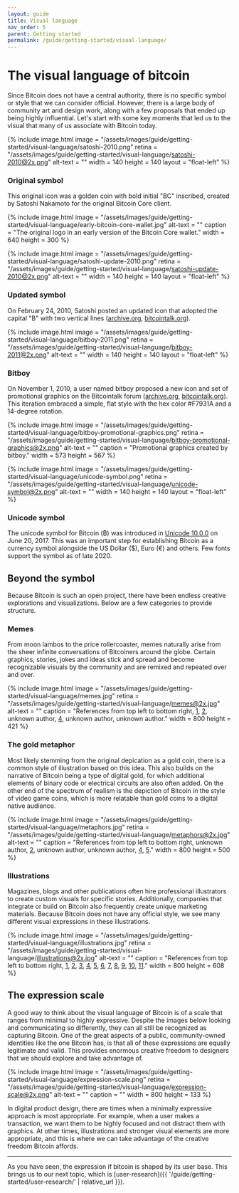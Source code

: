 ```yaml
---
layout: guide
title: Visual language
nav_order: 5
parent: Getting started
permalink: /guide/getting-started/visual-language/
---
```


# The visual language of bitcoin

Since Bitcoin does not have a central authority, there is no specific symbol or style that we can consider official. However, there is a large body of community art and design work, along with a few proposals that ended up being highly influential. Let's start with some key moments that led us to the visual that many of us associate with Bitcoin today.

<div class="center" markdown="1">

{% include image.html
   image = "/assets/images/guide/getting-started/visual-language/satoshi-2010.png"
   retina = "/assets/images/guide/getting-started/visual-language/satoshi-2010@2x.png"
   alt-text = ""
   width = 140
   height = 140
   layout = "float-left"
%}

### Original symbol

This original icon was a golden coin with bold initial "BC" inscribed, created by Satoshi Nakamoto for the original Bitcoin Core client.

</div>

<div class="image-gallery" markdown="1">

{% include image.html
   image = "/assets/images/guide/getting-started/visual-language/early-bitcoin-core-wallet.jpg"
   alt-text = ""
   caption = "The original logo in an early version of the Bitcoin Core wallet."
   width = 640
   height = 300
%}

</div>

<div class="center" markdown="1">

{% include image.html
   image = "/assets/images/guide/getting-started/visual-language/satoshi-update-2010.png"
   retina = "/assets/images/guide/getting-started/visual-language/satoshi-update-2010@2x.png"
   alt-text = ""
   width = 140
   height = 140
   layout = "float-left"
%}

### Updated symbol

On February 24, 2010, Satoshi posted an updated icon that adopted the capital "B" with two vertical lines ([archive.org](https://web.archive.org/web/20130524055823/https://bitcointalk.org/index.php?topic=64.0), [bitcointalk.org](https://bitcointalk.org/index.php?topic=64.0)).

</div>

<div class="center" markdown="1">

{% include image.html
   image = "/assets/images/guide/getting-started/visual-language/bitboy-2011.png"
   retina = "/assets/images/guide/getting-started/visual-language/bitboy-2011@2x.png"
   alt-text = ""
   width = 140
   height = 140
   layout = "float-left"
%}

### Bitboy

On November 1, 2010, a user named bitboy proposed a new icon and set of promotional graphics on the Bitcointalk forum ([archive.org](https://web.archive.org/web/20130524191250/https://bitcointalk.org/index.php?topic=1631.0), [bitcointalk.org](https://bitcointalk.org/index.php?topic=1631.0)). This iteration embraced a simple, flat style with the hex color #F7931A and a 14-degree rotation.

</div>

<div class="image-gallery" markdown="1">

{% include image.html
   image = "/assets/images/guide/getting-started/visual-language/bitboy-promotional-graphics.png"
   retina = "/assets/images/guide/getting-started/visual-language/bitboy-promotional-graphics@2x.png"
   alt-text = ""
   caption = "Promotional graphics created by bitboy."
   width = 573
   height = 567
%}

</div>

<div class="center" markdown="1">

{% include image.html
   image = "/assets/images/guide/getting-started/visual-language/unicode-symbol.png"
   retina = "/assets/images/guide/getting-started/visual-language/unicode-symbol@2x.png"
   alt-text = ""
   width = 140
   height = 140
   layout = "float-left"
%}

### Unicode symbol

The unicode symbol for Bitcoin (₿) was introduced in [Unicode 10.0.0](http://www.unicode.org/versions/Unicode10.0.0/) on June 20, 2017. This was an important step for establishing Bitcoin as a currency symbol alongside the US Dollar ($), Euro (€) and others. Few fonts support the symbol as of late 2020.

</div>

## Beyond the symbol

Because Bitcoin is such an open project, there have been endless creative explorations and visualizations. Below are a few categories to provide structure.

### Memes

From moon lambos to the price rollercoaster, memes naturally arise from the sheer infinite conversations of Bitcoiners around the globe. Certain graphics, stories, jokes and ideas stick and spread and become recognizable visuals by the community and are remixed and repeated over and over.

<div class="image-gallery" markdown="1">

{% include image.html
   image = "/assets/images/guide/getting-started/visual-language/memes.jpg"
   retina = "/assets/images/guide/getting-started/visual-language/memes@2x.jpg"
   alt-text = ""
   caption = "References from top left to bottom right, <a href='http://www.brainlesstales.com/bitcoin-roller-coaster' target='_blank'>1</a>, <a href='https://www.reddit.com/r/Bitcoin/comments/1gagle/lol_new_bitcoin_billboard_in_san_jose_honey_badger/' target='_blank'>2</a>, unknown author, <a href='https://medium.com/@paulbars/magic-internet-money-how-a-reddit-ad-made-bitcoin-hit-1000-and-inspired-south-parks-art-b414ec7a5598' target='_blank'>4</a>, unknown author, unknown author."
   width = 800
   height = 421
%}

</div>

### The gold metaphor

Most likely stemming from the original depication as a gold coin, there is a common style of illustration based on this idea. This also builds on the narrative of Bitcoin being a type of digital gold, for which additional elements of binary code or electrical circuits are also often added. On the other end of the spectrum of realism is the depiction of Bitcoin in the style of video game coins, which is more relatable than gold coins to a digital native audience.

<div class="image-gallery" markdown="1">

{% include image.html
   image = "/assets/images/guide/getting-started/visual-language/metaphors.jpg"
   retina = "/assets/images/guide/getting-started/visual-language/metaphors@2x.jpg"
   alt-text = ""
   caption = "References from top left to bottom right, unknown author, <a href='https://www.freepik.com/free-vector/bitcoin-design_2082416.htm' target='_blank'>2</a>, unknown author, unknown author, <a href='https://wall.alphacoders.com/big.php?i=794593' target='_blank'>4</a>, <a href='https://wall.alphacoders.com/big.php?i=939776' target='_blank'>5</a>."
   width = 800
   height = 500
%}

</div>

### Illustrations

Magazines, blogs and other publications often hire professional illustrators to create custom visuals for specific stories. Additionally, companies that integrate or build on Bitcoin also frequently create unique marketing materials. Because Bitcoin does not have any official style, we see many different visual expressions in these illustrations.

<div class="image-gallery" markdown="1">

{% include image.html
   image = "/assets/images/guide/getting-started/visual-language/illustrations.jpg"
   retina = "/assets/images/guide/getting-started/visual-language/illustrations@2x.jpg"
   alt-text = ""
   caption = "References from top left to bottom right, <a href='https://www.behance.net/gallery/66922301/Cryptoshop_Spot' target='_blank'>1</a>, <a href='https://www.behance.net/gallery/16903103/INSIDE-THE-WILD-WORLD-OF-BITCOIN' target='_blank'>2</a>, <a href='https://www.behance.net/gallery/25226745/Bitcoin-Illustration-for-an-internal-corporale-mag' target='_blank'>3</a>, <a href='https://www.behance.net/gallery/55850063/Waiting-for-Bitcoin' target='_blank'>4</a>, <a href='https://www.behance.net/gallery/56839949/The-Bitcoin-Knight' target='_blank'>5</a>, <a href='https://www.behance.net/gallery/58381785/Cryptocurrency' target='_blank'>6</a>, <a href='https://www.behance.net/gallery/59591697/Miss-Currency' target='_blank'>7</a>, <a href='https://www.behance.net/gallery/59920255/WIRED-Backchannel-The-Future-of-Bitcoin' target='_blank'>8</a>, <a href='https://mercuryo.io' target='_blank'>9</a>, <a href='' target='_blank'>10</a>, <a href='https://cash.app/bitcoin' target='_blank'>11</a>."
   width = 800
   height = 608
%}

</div>

## The expression scale

A good way to think about the visual language of Bitcoin is of a scale that ranges from minimal to highly expressive. Despite the images below looking and communicating so differently, they can all still be recognized as capturing Bitcoin. One of the great aspects of a public, community-owned identities like the one Bitcoin has, is that all of these expressions are equally legitimate and valid. This provides enormous creative freedom to designers that we should explore and take advantage of.

{% include image.html
   image = "/assets/images/guide/getting-started/visual-language/expression-scale.png"
   retina = "/assets/images/guide/getting-started/visual-language/expression-scale@2x.png"
   alt-text = ""
   caption = ""
   width = 800
   height = 133
%}

In digital product design, there are times when a minimally expressive approach is most appropriate. For example, when a user makes a transaction, we want them to be highly focused and not distract them with graphics. At other times, illustrations and stronger visual elements are more appropriate, and this is where we can take advantage of the creative freedom Bitcoin affords.

---

As you have seen, the expression if bitcoin is shaped by its user base. This brings us to our next topic, which is [user-research]({{ '/guide/getting-started/user-research/' | relative_url }}).


